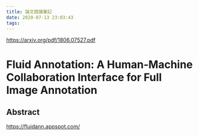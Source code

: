 ```yaml
---
title: 論文閱讀筆記
date: 2020-07-13 23:03:43
tags:
---
```

https://arxiv.org/pdf/1806.07527.pdf
# Fluid Annotation: A Human-Machine Collaboration Interface for Full Image Annotation

## Abstract
https://fluidann.appspot.com/